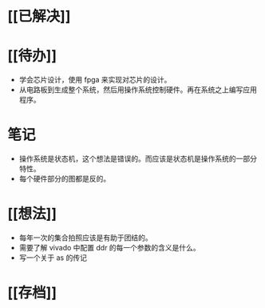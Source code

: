 # [[已解决]]

# [[待办]]
- 学会芯片设计，使用 fpga 来实现对芯片的设计。
- 从电路板到生成整个系统，然后用操作系统控制硬件。再在系统之上编写应用程序。

# 笔记
- 操作系统是状态机，这个想法是错误的。而应该是状态机是操作系统的一部分特性。
-  每个硬件部分的图都是反的。

# [[想法]]
- 每年一次的集合拍照应该是有助于团结的。
- 需要了解 vivado 中配置 ddr 的每一个参数的含义是什么。
- 写一个关于 as 的传记
# [[存档]]